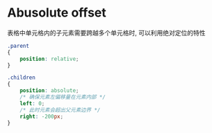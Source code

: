 # Abusolute offset

表格中单元格内的子元素需要跨越多个单元格时, 可以利用绝对定位的特性

```css
.parent
{
    position: relative;
}

.children
{
    position: absolute;
    /* 确保元素左偏移量在元素内部 */
    left: 0;
    /* 此时元素会超出父元素边界 */
    right: -200px;
}

```
